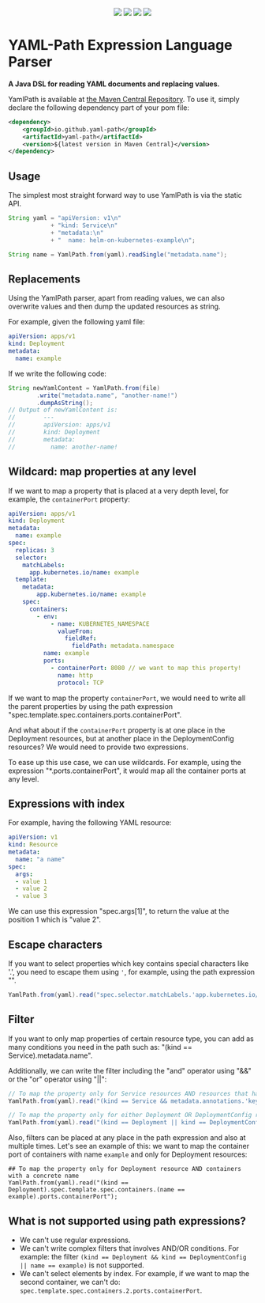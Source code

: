 <p align="center">
    <a href="https://github.com/yaml-path/YamlPath/graphs/contributors" alt="Contributors">
        <img src="https://img.shields.io/github/contributors/yaml-path/YamlPath"/></a>
    <a href="https://github.com/yaml-path/YamlPath/pulse" alt="Activity">
        <img src="https://img.shields.io/github/commit-activity/m/yaml-path/YamlPath"/></a>
    <a href="https://github.com/yaml-path/YamlPath/actions/workflows/push.yaml" alt="Build Status">
        <img src="https://github.com/yaml-path/YamlPath/actions/workflows/push.yaml/badge.svg"></a>
    <a href="https://github.com/yaml-path/YamlPath" alt="Coverage">
        <img src=".github/badges/jacoco.svg"></a>
</p>

# YAML-Path Expression Language Parser

**A Java DSL for reading YAML documents and replacing values.**

YamlPath is available at [the Maven Central Repository](https://search.maven.org/search?q=a:yaml-path%20AND%20g:io.github.yaml-path). To use it, simply declare the following dependency part of your pom file:

```xml
<dependency>
    <groupId>io.github.yaml-path</groupId>
    <artifactId>yaml-path</artifactId>
    <version>${latest version in Maven Central}</version>
</dependency>
```

## Usage

The simplest most straight forward way to use YamlPath is via the static API.

```java
String yaml = "apiVersion: v1\n" 
            + "kind: Service\n" 
            + "metadata:\n" 
            + "  name: helm-on-kubernetes-example\n";

String name = YamlPath.from(yaml).readSingle("metadata.name");
```

## Replacements 

Using the YamlPath parser, apart from reading values, we can also overwrite values and then dump the updated resources as string.

For example, given the following yaml file:

```yaml
apiVersion: apps/v1
kind: Deployment
metadata:
  name: example
```

If we write the following code:

```java
String newYamlContent = YamlPath.from(file)
        .write("metadata.name", "another-name!")
        .dumpAsString();
// Output of newYamlContent is:
//        ---
//        apiVersion: apps/v1
//        kind: Deployment
//        metadata:
//          name: another-name!
```

## Wildcard: map properties at any level

If we want to map a property that is placed at a very depth level, for example, the `containerPort` property:

```yaml
apiVersion: apps/v1
kind: Deployment
metadata:
  name: example
spec:
  replicas: 3
  selector:
    matchLabels:
      app.kubernetes.io/name: example
  template:
    metadata:
        app.kubernetes.io/name: example
    spec:
      containers:
        - env:
            - name: KUBERNETES_NAMESPACE
              valueFrom:
                fieldRef:
                  fieldPath: metadata.namespace
          name: example
          ports:
            - containerPort: 8080 // we want to map this property!
              name: http
              protocol: TCP
```

If we want to map the property `containerPort`, we would need to write all the parent properties by using the path expression "spec.template.spec.containers.ports.containerPort".

And what about if the `containerPort` property is at one place in the Deployment resources, but at another place in the DeploymentConfig resources? We would need to provide two expressions.

To ease up this use case, we can use wildcards. For example, using the expression "*.ports.containerPort", it would map all the container ports at any level.

## Expressions with index

For example, having the following YAML resource:

```yaml
apiVersion: v1
kind: Resource
metadata:
  name: "a name"
spec:
  args:
  - value 1
  - value 2
  - value 3
```

We can use this expression "spec.args[1]", to return the value at the position 1 which is "value 2".

## Escape characters

If you want to select properties which key contains special characters like '.', you need to escape them using `'`, for example, using the path expression "".

```java
YamlPath.from(yaml).read("spec.selector.matchLabels.'app.kubernetes.io/name'");
```

## Filter

If you want to only map properties of certain resource type, you can add as many conditions you need in the path such as: "(kind == Service).metadata.name".

Additionally, we can write the filter including the "and" operator using "&&" or the "or" operator using "||":

```java
// To map the property only for Service resources AND resources that has an annotation 'key' with value 'some' 
YamlPath.from(yaml).read("(kind == Service && metadata.annotations.'key' == 'some.text').metadata.name");

// To map the property only for either Deployment OR DeploymentConfig resources 
YamlPath.from(yaml).read("(kind == Deployment || kind == DeploymentConfig).metadata.name");
```

Also, filters can be placed at any place in the path expression and also at multiple times. Let's see an example of this: we want to map the container port of containers with name `example` and only for Deployment resources:

```
## To map the property only for Deployment resource AND containers with a concrete name 
YamlPath.from(yaml).read("(kind == Deployment).spec.template.spec.containers.(name == example).ports.containerPort");
```

## What is not supported using path expressions?

- We can't use regular expressions.
- We can't write complex filters that involves AND/OR conditions. For example: the filter `(kind == Deployment && kind == DeploymentConfig || name == example)` is not supported.
- We can't select elements by index. For example, if we want to map the second container, we can't do: `spec.template.spec.containers.2.ports.containerPort`.
